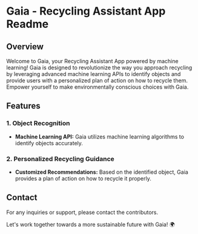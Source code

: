 # Gaia - Recycling Assistant App Readme

## Overview

Welcome to Gaia, your Recycling Assistant App powered by machine learning! Gaia is designed to revolutionize the way you approach recycling by leveraging advanced machine learning APIs to identify objects and provide users with a personalized plan of action on how to recycle them. Empower yourself to make environmentally conscious choices with Gaia.

## Features

### 1. Object Recognition

- **Machine Learning API:** Gaia utilizes machine learning algorithms to identify objects accurately.

### 2. Personalized Recycling Guidance

- **Customized Recommendations:** Based on the identified object, Gaia provides a plan of action on how to recycle it properly.


## Contact

For any inquiries or support, please contact the contributors.

Let's work together towards a more sustainable future with Gaia! 🌍
